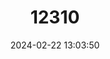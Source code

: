 ---
title: "12310"
category: "Lophocebus aterrimus"
draft: false
date: 2024-02-22 13:03:50
languages:
  English: ["Black Crested Mangabey", "Black Mangabey"]
  French: ["Lophocèbe noir", "Mangabé noir"]
  Spanish; Castilian: ["Mangabey de Cresta Negra"]
  Lingala: ["Ngila"]
  German: ["Schopfmangabe"]
---